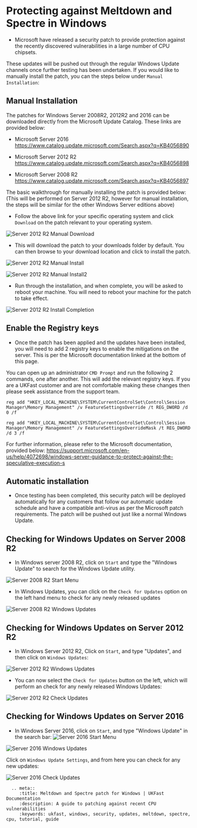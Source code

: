 # Protecting against Meltdown and Spectre in Windows

* Microsoft have released a security patch to provide protection against the recently discovered vulnerabilities in a large number of CPU chipsets.

These updates will be pushed out through the regular Windows Update channels once further testing has been undertaken. If you would like to manually install the patch, you can the steps below under `Manual Installation`:

## Manual Installation

The patches for Windows Server 2008R2, 2012R2 and 2016 can be downloaded directly from the Microsoft Update Catalog. These links are provided below:

* Microsoft Server 2016
https://www.catalog.update.microsoft.com/Search.aspx?q=KB4056890

* Microsoft Server 2012 R2
https://www.catalog.update.microsoft.com/Search.aspx?q=KB4056898

* Microsoft Server 2008 R2
https://www.catalog.update.microsoft.com/Search.aspx?q=KB4056897


The basic walkthrough for manually installing the patch is provided below:
(This will be performed on Server 2012 R2, however for manual installation, the steps will be similar for the other Windows Server editions above)

* Follow the above link for your specific operating system and click `Download` on the patch relevant to your operating system.

![Server 2012 R2 Manual Download](Images/meltdownpatch/2012r2-UpdateCatalog1.png)

* This will download the patch to your downloads folder by default. You can then browse to your download location and click to install the patch.

![Server 2012 R2 Manual Install](Images/meltdownpatch/2012r2-UpdateCatalog2.png)

![Server 2012 R2 Manual Install2](Images/meltdownpatch/2012r2-UpdateCatalog3.png)

* Run through the installation, and when complete, you will be asked to reboot your machine. You will need to reboot your machine for the patch to take effect.

![Server 2012 R2 Install Completion](Images/meltdownpatch/2012r2-installcomplete.png)


## Enable the Registry keys
* Once the patch has been applied and the updates have been installed, you will need to add 2 registry keys to enable the mitigations on the server. This is per the Microsoft documentation linked at the bottom of this page.

You can open up an administrator `CMD Prompt` and run the following 2 commands, one after another. This will add the relevant registry keys. If you are a UKFast customer and are not comfortable making these changes then please seek assistance from the support team.
```
reg add "HKEY_LOCAL_MACHINE\SYSTEM\CurrentControlSet\Control\Session Manager\Memory Management" /v FeatureSettingsOverride /t REG_DWORD /d 0 /f

reg add "HKEY_LOCAL_MACHINE\SYSTEM\CurrentControlSet\Control\Session Manager\Memory Management" /v FeatureSettingsOverrideMask /t REG_DWORD /d 3 /f
```

For further information, please refer to the Microsoft documentation, provided below:
https://support.microsoft.com/en-us/help/4072698/windows-server-guidance-to-protect-against-the-speculative-execution-s


## Automatic installation

* Once testing has been completed, this security patch will be deployed automatically for any customers that follow our automatic update schedule and have a compatible anti-virus as per the Microsoft patch requirements.  The patch will be pushed out just like a normal Windows Update.

## Checking for Windows Updates on Server 2008 R2

* In Windows server 2008 R2, click on `Start` and type the "Windows Update" to search for the Windows Update utility.

![Server 2008 R2 Start Menu](Images/meltdownpatch/2008-WindowsUpdates1.png)

* In Windows Updates, you can click on the `Check for Updates` option on the left hand menu to check for any newly released updates

![Server 2008 R2 Windows Updates](Images/meltdownpatch/2008-WindowsUpdates2.png)

## Checking for Windows Updates on Server 2012 R2

* In Windows Server 2012 R2, Click on `Start`, and type "Updates", and then click on `Windows Updates`:

![Server 2012 R2 Windows Updates](Images/meltdownpatch/2012r2-controlAlt.png)

* You can now select the `Check for Updates` button on the left, which will perform an check for any newly released Windows Updates:

![Server 2012 R2 Check Updates](Images/meltdownpatch/2012r2-control4.png)

## Checking for Windows Updates on Server 2016

* In Windows Server 2016, click on `Start`, and type "Windows Update" in the search bar:
![Server 2016 Start Menu](Images/meltdownpatch/2016-WindowsUpdate1.png)

![Server 2016 Windows Updates](Images/meltdownpatch/2016-WindowsUpdate2.png)

Click on `Windows Update Settings`, and from here you can check for any new updates:

![Server 2016 Check Updates](Images/meltdownpatch/2016-WindowsUpdate3.png)


```eval_rst
  .. meta::
     :title: Meltdown and Spectre patch for Windows | UKFast Documentation
     :description: A guide to patching against recent CPU vulnerabilities
     :keywords: ukfast, windows, security, updates, meltdown, spectre, cpu, tutorial, guide

